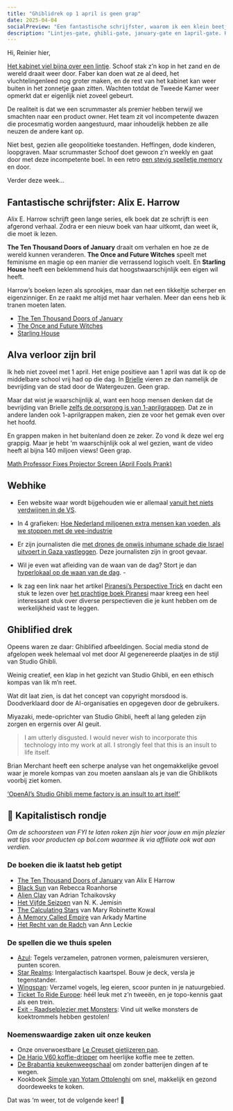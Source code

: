```yaml
---
title: "Ghiblidrek op 1 april is geen grap"
date: 2025-04-04
socialPreview: "Een fantastische schrijfster, waarom ik een klein beetje van 1 april hou en Ghiblidrek neemt de socials over."
description: "Lintjes-gate, ghibli-gate, january-gate en 1april-gate. Hier is je FYI van deze week."
---
```


Hi, Reinier hier,

[Het kabinet viel bijna over een lintje](https://nos.nl/video/2562110-bijna-hele-oppositie-dient-motie-van-wantrouwen-in-tegen-minister-faber). Schoof stak z’n kop in het zand en de wereld draait weer door. Faber kan doen wat ze al deed, het vluchtelingenleed nog groter maken, en de rest van het kabinet kan weer buiten in het zonnetje gaan zitten. Wachten totdat de Tweede Kamer weer opmerkt dat er eigenlijk niet zoveel gebeurt. 

De realiteit is dat we een scrummaster als premier hebben terwijl we smachten naar een product owner. Het team zit vol incompetente dwazen die procesmatig worden aangestuurd, maar inhoudelijk hebben ze alle neuzen de andere kant op.

Niet best, gezien alle geopolitieke toestanden. Heffingen, dode kinderen, loopgraven. Maar scrummaster Schoof doet gewoon z’n weekly en gaat door met deze incompetente boel. In een retro [een stevig spelletje memory](https://nos.nl/nieuwsuur/artikel/2562029-achterdocht-en-ergernis-in-kabinet-niemand-wil-pijn-voor-elkaar-nemen) en door.

Verder deze week…

## Fantastische schrijfster: Alix E. Harrow

Alix E. Harrow schrijft geen lange series, elk boek dat ze schrijft is een afgerond verhaal. Zodra er een nieuw boek van haar uitkomt, dan weet ik, die moet ik lezen.

**The Ten Thousand Doors of January** draait om verhalen en hoe ze de wereld kunnen veranderen. **The Once and Future Witches** speelt met feminisme en magie op een manier die verrassend logisch voelt. En **Starling House** heeft een beklemmend huis dat hoogstwaarschijnlijk een eigen wil heeft.

Harrow’s boeken lezen als sprookjes, maar dan net een tikkeltje scherper en eigenzinniger. En ze raakt me altijd met haar verhalen. Meer dan eens heb ik tranen moeten laten.

- [The Ten Thousand Doors of January](https://app.thestorygraph.com/books/5d56c83d-73f3-4a1b-aa2c-2541dbe8d6fe)
- [The Once and Future Witches](https://app.thestorygraph.com/books/4b799a2a-c4a7-422c-b19a-9da2ee146dcd)
- [Starling House](https://app.thestorygraph.com/books/4892ea72-e974-4999-8b5e-a87e5a5b1a06)

## Alva verloor zijn bril

Ik heb niet zoveel met 1 april. Het enige positieve aan 1 april was dat ik op de middelbare school vrij had op die dag. In [Brielle](https://nl.wikipedia.org/wiki/Brielle) vieren ze dan namelijk de bevrijding van de stad door de Watergeuzen. Geen grap.

Maar dat wist je waarschijnlijk al, want een hoop mensen denken dat de bevrijding van Brielle [zelfs de oorsprong is van 1-aprilgrappen](https://nl.wikipedia.org/wiki/1_aprilgrap). Dat ze in andere landen ook 1-aprilgrappen maken, zien ze voor het gemak even over het hoofd.

En grappen maken in het buitenland doen ze zeker. Zo vond ik deze wel erg grappig. Maar je hebt 'm waarschijnlijk ook al wel gezien, want de video heeft al bijna 140 miljoen views! Geen grap.

[Math Professor Fixes Projector Screen (April Fools Prank)](https://m.youtube.com/watch?v=Z9NQatne0xg)

## Webhike

- Een website waar wordt bijgehouden wie er allemaal [vanuit het niets verdwijnen in de VS](https://public.tableau.com/app/profile/danielleharlow/viz/UnitedStatesDisappearedTracker/Map).

- In 4 grafieken: [Hoe Nederland miljoenen extra mensen kan voeden, als we stoppen met de vee-industrie](https://www.ftm.nl/artikelen/hoe-nederland-miljoenen-extra-mensen-kan-voeden?share=O8U0zkt9hVQ4A5G7eh9vZSsvPxeGIRJpjF7XcOli5ThSaok13fLfRcmCKxG9tEI%3D)

- Er zijn journalisten die [met drones de onwijs inhumane schade die Israel uitvoert in Gaza vastleggen](https://m.youtube.com/watch?v=ZLbvuz6dtH0). Deze journalisten zijn in groot gevaar.

- Wil je even wat afleiding van de waan van de dag? Stort je dan [hyperlokaal op de waan van de dag](https://tv.garden/). - 

- Ik zag een link naar het artikel [Piranesi’s Perspective Trick](https://medium.com/@brunopostle/piranesis-perspective-trick-6bcd7a754da9) en dacht een stuk te lezen over [het prachtige boek Piranesi](https://app.thestorygraph.com/books/a4f97770-d661-4687-944e-89e02077190d) maar kreeg een heel interessant stuk over diverse perspectieven die je kunt hebben om de werkelijkheid vast te leggen.

## Ghiblified drek

Opeens waren ze daar: Ghiblified afbeeldingen. Social media stond de afgelopen week helemaal vol met door AI gegenereerde plaatjes in de stijl van Studio Ghibli.

Weinig creatief, een klap in het gezicht van Studio Ghibli, en een ethisch kompas van lik m’n reet.

Wat dit laat zien, is dat het concept van copyright morsdood is. Doodverklaard door de AI-organisaties en opgegeven door de gebruikers.

Miyazaki, mede-oprichter van Studio Ghibli, heeft al lang geleden zijn zorgen en ergernis over AI geuit.

> I am utterly disgusted. I would never wish to incorporate this technology into my work at all. I strongly feel that this is an insult to life itself.

Brian Merchant heeft een scherpe analyse van het ongemakkelijke gevoel waar je morele kompas van zou moeten aanslaan als je van die Ghiblikots voorbij ziet komen.

[‘OpenAI’s Studio Ghibli meme factory is an insult to art itself’](https://www.bloodinthemachine.com/p/openais-studio-ghibli-meme-factory)

## 🔮 Kapitalistisch rondje

_Om de schoorsteen van FYI te laten roken zijn hier voor jouw en mijn plezier wat tips voor producten op bol.com waarmee ik via affiliate ook wat aan verdien._

### De boeken die ik laatst heb getipt

- [The Ten Thousand Doors of January](https://partner.bol.com/click/click?p=2&t=url&s=1066120&f=TXL&url=https%3A%2F%2Fwww.bol.com%2Fnl%2Fnl%2Ff%2Fthe-ten-thousand-doors-of-january%2F9200000104579255%2F&name=The%20Ten%20Thousand%20Doors%20of%20January%2C%20Alix%20E.%20Harrow) van Alix E Harrow
- [Black Sun](https://partner.bol.com/click/click?p=2&t=url&s=1066120&f=TXL&url=https%3A%2F%2Fwww.bol.com%2Fnl%2Fnl%2Ff%2Fblack-sun%2F9200000129860374%2F&name=Black%20Sun%2C%20Rebecca%20Roanhorse) van Rebecca Roanhorse
- [Alien Clay](https://partner.bol.com/click/click?p=2&t=url&s=1066120&f=TXL&url=https%3A%2F%2Fwww.bol.com%2Fnl%2Fnl%2Fp%2Falien-clay%2F9300000162798494%2F&name=Alien%20Clay%2C%20Adrian%20Tchaikovsky) van Adrian Tchaikovsky
- [Het Vijfde Seizoen](https://partner.bol.com/click/click?p=2&t=url&s=1066120&f=TXL&url=https%3A%2F%2Fwww.bol.com%2Fnl%2Fnl%2Ff%2Fde-gebroken-aarde-1-het-vijfde-seizoen%2F9200000091371720%2F&name=De%20gebroken%20aarde%201%20-%20Het%20Vijfde%20Seizoen%2C%20N.K....) van N. K. Jemisin
- [The Calculating Stars](https://partner.bol.com/click/click?p=2&t=url&s=1066120&f=TXL&url=https%3A%2F%2Fwww.bol.com%2Fnl%2Fnl%2Ff%2Fthe-calculating-stars%2F9200000082133196%2F&name=The%20Calculating%20Stars%2C%20Mary%20Robinette%20Kowal) van Mary Robinette Kowal
- [A Memory Called Empire](https://partner.bol.com/click/click?p=2&t=url&s=1066120&f=TXL&url=https%3A%2F%2Fwww.bol.com%2Fnl%2Fnl%2Ff%2Fmemory-called-empire%2F9200000091494741%2F&name=Memory%20Called%20Empire%2C%20Arkady%20Martine) van Arkady Martine
- [Het Recht van de Radch](https://partner.bol.com/click/click?p=2&t=url&s=1066120&f=TXL&url=https%3A%2F%2Fwww.bol.com%2Fnl%2Fnl%2Fp%2Fradch-1-het-recht-van-de-radch%2F9300000023537382%2F&name=Radch%201%20-%20Het%20Recht%20van%20de%20Radch%2C%20Ann%20Leckie) van Ann Leckie

### De spellen die we thuis spelen

- [Azul](https://partner.bol.com/click/click?p=2&t=url&s=1066120&f=TXL&url=https%3A%2F%2Fwww.bol.com%2Fnl%2Fnl%2Fp%2Fazul-bordspel%2F9200000086976904%2F&name=Next%20Move%20Games%20-%20Azul%20-%20Bordspel%20-%20Basisspel%20...): Tegels verzamelen, patronen vormen, paleismuren versieren, punten scoren.
- [Star Realms](https://partner.bol.com/click/click?p=2&t=url&s=1066120&f=TXL&url=https%3A%2F%2Fwww.bol.com%2Fnl%2Fnl%2Fp%2Fstar-realms-base-set-kaartspel%2F9200000039533934%2F&name=Star%20Realms%20Base%20Set%20Kaartspel): Intergalactisch kaartspel. Bouw je deck, versla je tegenstander.
- [Wingspan](https://partner.bol.com/click/click?p=2&t=url&s=1066120&f=TXL&url=https%3A%2F%2Fwww.bol.com%2Fnl%2Fnl%2Fp%2Fwingspan-bordspel%2F9200000104691586%2F&name=999%20Games%20-%20Wingspan%20-%20Bordspel%20-%20Prachtig%20vor...): Verzamel vogels, leg eieren, scoor punten in je natuurgebied.
- [Ticket To Ride Europe](https://partner.bol.com/click/click?p=2&t=url&s=1066120&f=TXL&url=https%3A%2F%2Fwww.bol.com%2Fnl%2Fp%2Fticket-to-ride-europe-bordspel%2F1004004006510342%2F&name=Ticket%20to%20Ride%20Europe%20-%20Bordspel): héél leuk met z’n tweeën, en je topo-kennis gaat als een trein.
- [Exit - Raadselplezier met Monsters](https://partner.bol.com/click/click?p=2&t=url&s=1066120&f=TXL&url=https%3A%2F%2Fwww.bol.com%2Fnl%2Fnl%2Fp%2Fexit-kids-raadselplezier-met-monsters-breinbreker%2F9300000180307553%2F&name=EXIT%20-%20KIDS%3A%20Raadselplezier): Vind uit welke monsters de koektrommels hebben gestolen!

### Noemenswaardige zaken uit onze keuken

- Onze onverwoestbare [Le Creuset gietijzeren pan](https://partner.bol.com/click/click?p=2&t=url&s=1066120&f=TXL&url=https%3A%2F%2Fwww.bol.com%2Fnl%2Fnl%2Fp%2Fle-creuset-gietijzeren-ronde-skillet-26cm-coastal-blue%2F9300000220035766%2F&name=Le%20Creuset%20-%20Gietijzeren%20-%20Ronde%20Skillet%2026cm%20...).
- [De Hario V60 koffie-dripper](https://partner.bol.com/click/click?p=2&t=url&s=1066120&f=TXL&url=https%3A%2F%2Fwww.bol.com%2Fnl%2Fp%2Fhario-v60-drip-decanter-02%2F9200000040262918%2F&name=Hario%20V60%20Drip%20Decanter%2002) om heerlijke koffie mee te zetten.
- [De Brabantia keukenweegschaal](https://partner.bol.com/click/click?p=2&t=url&s=1066118&f=TXL&url=https%3A%2F%2Fwww.bol.com%2Fnl%2Fp%2Fbrabantia-tasty-keukenweegschaal-digitaal-met-dynamo-dark-grey%2F9200000106249005%2F&name=Brabantia%20Keukenweegschaal) om zonder batterijen dingen af te wegen.
- Kookboek [Simple van Yotam Ottolenghi](https://partner.bol.com/click/click?p=2&t=url&s=1066120&f=TXL&url=https%3A%2F%2Fwww.bol.com%2Fnl%2Fnl%2Fp%2Fsimpel%2F9200000091266387%2F&name=Simpel%2C%20Yotam%20Ottolenghi) om snel, makkelijk en gezond doordeweeks te koken.

Dat was ‘m weer, tot de volgende keer! 👋
